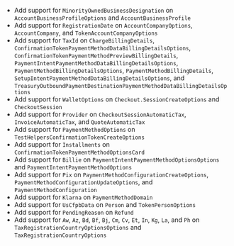 * Add support for `MinorityOwnedBusinessDesignation` on `AccountBusinessProfileOptions` and `AccountBusinessProfile`
* Add support for `RegistrationDate` on `AccountCompanyOptions`, `AccountCompany`, and `TokenAccountCompanyOptions`
* Add support for `TaxId` on `ChargeBillingDetails`, `ConfirmationTokenPaymentMethodDataBillingDetailsOptions`, `ConfirmationTokenPaymentMethodPreviewBillingDetails`, `PaymentIntentPaymentMethodDataBillingDetailsOptions`, `PaymentMethodBillingDetailsOptions`, `PaymentMethodBillingDetails`, `SetupIntentPaymentMethodDataBillingDetailsOptions`, and `TreasuryOutboundPaymentDestinationPaymentMethodDataBillingDetailsOptions`
* Add support for `WalletOptions` on `Checkout.SessionCreateOptions` and `CheckoutSession`
* Add support for `Provider` on `CheckoutSessionAutomaticTax`, `InvoiceAutomaticTax`, and `QuoteAutomaticTax`
* Add support for `PaymentMethodOptions` on `TestHelpersConfirmationTokenCreateOptions`
* Add support for `Installments` on `ConfirmationTokenPaymentMethodOptionsCard`
* Add support for `Billie` on `PaymentIntentPaymentMethodOptionsOptions` and `PaymentIntentPaymentMethodOptions`
* Add support for `Pix` on `PaymentMethodConfigurationCreateOptions`, `PaymentMethodConfigurationUpdateOptions`, and `PaymentMethodConfiguration`
* Add support for `Klarna` on `PaymentMethodDomain`
* Add support for `UsCfpbData` on `Person` and `TokenPersonOptions`
* Add support for `PendingReason` on `Refund`
* Add support for `Aw`, `Az`, `Bd`, `Bf`, `Bj`, `Cm`, `Cv`, `Et`, `In`, `Kg`, `La`, and `Ph` on `TaxRegistrationCountryOptionsOptions` and `TaxRegistrationCountryOptions`